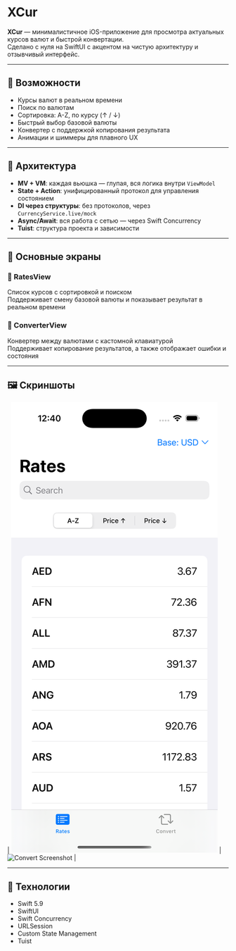 # XCur

**XCur** — минималистичное iOS-приложение для просмотра актуальных курсов валют и быстрой конвертации.  
Сделано с нуля на SwiftUI с акцентом на чистую архитектуру и отзывчивый интерфейс.

---

## 🔹 Возможности

- Курсы валют в реальном времени
- Поиск по валютам
- Сортировка: A-Z, по курсу (↑ / ↓)
- Быстрый выбор базовой валюты
- Конвертер с поддержкой копирования результата
- Анимации и шиммеры для плавного UX

---

## 🧱 Архитектура

- **MV + VM**: каждая вьюшка — глупая, вся логика внутри `ViewModel`
- **State + Action**: унифицированный протокол для управления состоянием
- **DI через структуры**: без протоколов, через `CurrencyService.live/mock`
- **Async/Await**: вся работа с сетью — через Swift Concurrency
- **Tuist**: структура проекта и зависимости

---

## 🧩 Основные экраны

### 🔹 RatesView
Список курсов с сортировкой и поиском  
Поддерживает смену базовой валюты и показывает результат в реальном времени

### 🔹 ConverterView
Конвертер между валютами с кастомной клавиатурой  
Поддерживает копирование результатов, а также отображает ошибки и состояния

---

## 🖼 Скриншоты

| ![Rates Screenshot](screenshots/rates.png) | ![Convert Screenshot](screenshots/convert.png) |

---

## 🧠 Технологии

- Swift 5.9
- SwiftUI
- Swift Concurrency
- URLSession
- Custom State Management
- Tuist
